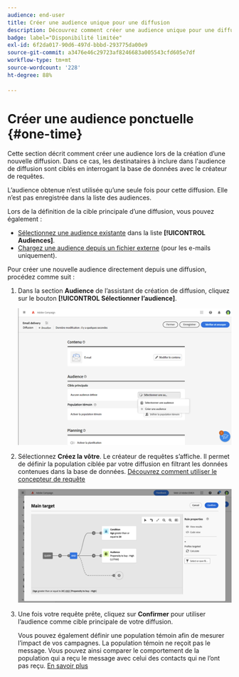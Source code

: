 ```yaml
---
audience: end-user
title: Créer une audience unique pour une diffusion
description: Découvrez comment créer une audience unique pour une diffusion.
badge: label="Disponibilité limitée"
exl-id: 6f2da017-90d6-497d-bbbd-293775da00e9
source-git-commit: a3476e46c29723af8246683a005543cfd605e7df
workflow-type: tm+mt
source-wordcount: '228'
ht-degree: 88%

---
```


# Créer une audience ponctuelle {#one-time}

Cette section décrit comment créer une audience lors de la création d’une nouvelle diffusion. Dans ce cas, les destinataires à inclure dans l&#39;audience de diffusion sont ciblés en interrogant la base de données avec le créateur de requêtes.

L’audience obtenue n’est utilisée qu’une seule fois pour cette diffusion. Elle n’est pas enregistrée dans la liste des audiences.

Lors de la définition de la cible principale d’une diffusion, vous pouvez également :

* [Sélectionnez une audience existante](add-audience.md) dans la liste **[!UICONTROL Audiences]**.
* [Chargez une audience depuis un fichier externe](file-audience.md) (pour les e-mails uniquement).

Pour créer une nouvelle audience directement depuis une diffusion, procédez comme suit :

1. Dans la section **Audience** de l’assistant de création de diffusion, cliquez sur le bouton **[!UICONTROL Sélectionner l’audience]**.

   ![](assets/segment-builder0.png)

1. Sélectionnez **Créez la vôtre**. Le créateur de requêtes s’affiche. Il permet de définir la population ciblée par votre diffusion en filtrant les données contenues dans la base de données. [Découvrez comment utiliser le concepteur de requête](../query/query-modeler-overview.md)

   ![](assets/query-modeler.png)

1. Une fois votre requête prête, cliquez sur **Confirmer** pour utiliser l’audience comme cible principale de votre diffusion.

   Vous pouvez également définir une population témoin afin de mesurer l’impact de vos campagnes. La population témoin ne reçoit pas le message. Vous pouvez ainsi comparer le comportement de la population qui a reçu le message avec celui des contacts qui ne l’ont pas reçu. [En savoir plus](control-group.md)
